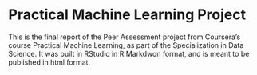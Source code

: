 # Practical Machine Learning Project 
This is the final report of the Peer Assessment project from Coursera’s course Practical Machine Learning, as part of the Specialization in Data Science. It was built in RStudio in R Markdwon format, and is meant to be published in html format.
